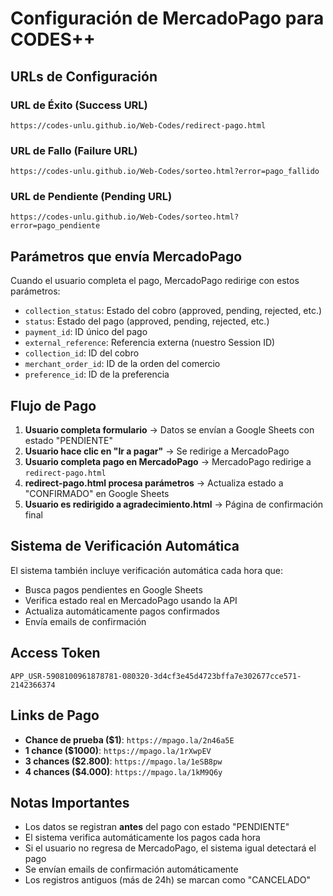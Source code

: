 # Configuración de MercadoPago para CODES++

## URLs de Configuración

### URL de Éxito (Success URL)
```
https://codes-unlu.github.io/Web-Codes/redirect-pago.html
```

### URL de Fallo (Failure URL)
```
https://codes-unlu.github.io/Web-Codes/sorteo.html?error=pago_fallido
```

### URL de Pendiente (Pending URL)
```
https://codes-unlu.github.io/Web-Codes/sorteo.html?error=pago_pendiente
```

## Parámetros que envía MercadoPago

Cuando el usuario completa el pago, MercadoPago redirige con estos parámetros:

- `collection_status`: Estado del cobro (approved, pending, rejected, etc.)
- `status`: Estado del pago (approved, pending, rejected, etc.)
- `payment_id`: ID único del pago
- `external_reference`: Referencia externa (nuestro Session ID)
- `collection_id`: ID del cobro
- `merchant_order_id`: ID de la orden del comercio
- `preference_id`: ID de la preferencia

## Flujo de Pago

1. **Usuario completa formulario** → Datos se envían a Google Sheets con estado "PENDIENTE"
2. **Usuario hace clic en "Ir a pagar"** → Se redirige a MercadoPago
3. **Usuario completa pago en MercadoPago** → MercadoPago redirige a `redirect-pago.html`
4. **redirect-pago.html procesa parámetros** → Actualiza estado a "CONFIRMADO" en Google Sheets
5. **Usuario es redirigido a agradecimiento.html** → Página de confirmación final

## Sistema de Verificación Automática

El sistema también incluye verificación automática cada hora que:

- Busca pagos pendientes en Google Sheets
- Verifica estado real en MercadoPago usando la API
- Actualiza automáticamente pagos confirmados
- Envía emails de confirmación

## Access Token

```
APP_USR-5908100961878781-080320-3d4cf3e45d4723bffa7e302677cce571-2142366374
```

## Links de Pago

- **Chance de prueba ($1)**: `https://mpago.la/2n46a5E`
- **1 chance ($1000)**: `https://mpago.la/1rXwpEV`
- **3 chances ($2.800)**: `https://mpago.la/1eSB8pw`
- **4 chances ($4.000)**: `https://mpago.la/1kM9Q6y`

## Notas Importantes

- Los datos se registran **antes** del pago con estado "PENDIENTE"
- El sistema verifica automáticamente los pagos cada hora
- Si el usuario no regresa de MercadoPago, el sistema igual detectará el pago
- Se envían emails de confirmación automáticamente
- Los registros antiguos (más de 24h) se marcan como "CANCELADO" 